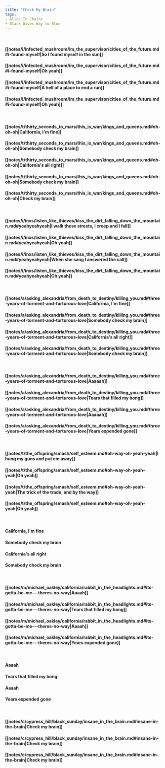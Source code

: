 ```yaml
---
title: "Check My Brain"
tags:
- Alice In Chains
- Black Gives Way to Blue
---
```

&nbsp;
#### [[notes/i/infected_mushroom/im_the_supervisor/cities_of_the_future.md#i-found-myself|So I found myself in the sun]]
#### [[notes/i/infected_mushroom/im_the_supervisor/cities_of_the_future.md#i-found-myself|Oh yeah]]
#### [[notes/i/infected_mushroom/im_the_supervisor/cities_of_the_future.md#i-found-myself|A hell of a place to end a run]]
#### [[notes/i/infected_mushroom/im_the_supervisor/cities_of_the_future.md#i-found-myself|Oh yeah]]
&nbsp;
#### [[notes/t/thirty_seconds_to_mars/this_is_war/kings_and_queens.md#oh-oh-oh|California, I'm fine]]
#### [[notes/t/thirty_seconds_to_mars/this_is_war/kings_and_queens.md#oh-oh-oh|Somebody check my brain]]
#### [[notes/t/thirty_seconds_to_mars/this_is_war/kings_and_queens.md#oh-oh-oh|California's all right]]
#### [[notes/t/thirty_seconds_to_mars/this_is_war/kings_and_queens.md#oh-oh-oh|Somebody check my brain]]
#### [[notes/t/thirty_seconds_to_mars/this_is_war/kings_and_queens.md#oh-oh-oh|Check my brain]]
&nbsp;
#### [[notes/i/inxs/listen_like_thieves/kiss_the_dirt_falling_down_the_mountain.md#yeahyeahyeah|I walk these streets, I creep and I fall]]
#### [[notes/i/inxs/listen_like_thieves/kiss_the_dirt_falling_down_the_mountain.md#yeahyeahyeah|Oh yeah]]
#### [[notes/i/inxs/listen_like_thieves/kiss_the_dirt_falling_down_the_mountain.md#yeahyeahyeah|When she sang I answered the call]]
#### [[notes/i/inxs/listen_like_thieves/kiss_the_dirt_falling_down_the_mountain.md#yeahyeahyeah|Oh yeah]]
&nbsp;
#### [[notes/a/asking_alexandria/from_death_to_destiny/killing_you.md#three-years-of-torment-and-torturous-love|California, I'm fine]]
#### [[notes/a/asking_alexandria/from_death_to_destiny/killing_you.md#three-years-of-torment-and-torturous-love|Somebody check my brain]]
#### [[notes/a/asking_alexandria/from_death_to_destiny/killing_you.md#three-years-of-torment-and-torturous-love|California's all right]]
#### [[notes/a/asking_alexandria/from_death_to_destiny/killing_you.md#three-years-of-torment-and-torturous-love|Somebody check my brain]]
&nbsp;
#### [[notes/a/asking_alexandria/from_death_to_destiny/killing_you.md#three-years-of-torment-and-torturous-love|Aaaaah]]
#### [[notes/a/asking_alexandria/from_death_to_destiny/killing_you.md#three-years-of-torment-and-torturous-love|Tears that filled my bong]]
#### [[notes/a/asking_alexandria/from_death_to_destiny/killing_you.md#three-years-of-torment-and-torturous-love|Aaaaah]]
#### [[notes/a/asking_alexandria/from_death_to_destiny/killing_you.md#three-years-of-torment-and-torturous-love|Years expended gone]]
&nbsp;
#### [[notes/t/the_offspring/smash/self_esteem.md#oh-way-oh-yeah-yeah|I hung my guns and put em away]]
#### [[notes/t/the_offspring/smash/self_esteem.md#oh-way-oh-yeah-yeah|Oh yeah]]
#### [[notes/t/the_offspring/smash/self_esteem.md#oh-way-oh-yeah-yeah|The trick of the trade, and by the way]]
#### [[notes/t/the_offspring/smash/self_esteem.md#oh-way-oh-yeah-yeah|Oh yeah]]
&nbsp;
#### California, I'm fine
#### Somebody check my brain
#### California's all right
#### Somebody check my brain
&nbsp;
#### [[notes/m/michael_oakley/california/rabbit_in_the_headlights.md#its-gotta-be-me---theres-no-way|Aaaah]]
#### [[notes/m/michael_oakley/california/rabbit_in_the_headlights.md#its-gotta-be-me---theres-no-way|Tears that filled my bong]]
#### [[notes/m/michael_oakley/california/rabbit_in_the_headlights.md#its-gotta-be-me---theres-no-way|Aaaah]]
#### [[notes/m/michael_oakley/california/rabbit_in_the_headlights.md#its-gotta-be-me---theres-no-way|Years expended gone]]
&nbsp;
#### Aaaah
#### Tears that filled my bong
#### Aaaah
#### Years expended gone
&nbsp;
#### [[notes/c/cypress_hill/black_sunday/insane_in_the_brain.md#insane-in-the-brain|Check my brain]]
#### [[notes/c/cypress_hill/black_sunday/insane_in_the_brain.md#insane-in-the-brain|Check my brain]]
#### [[notes/c/cypress_hill/black_sunday/insane_in_the_brain.md#insane-in-the-brain|Check my brain]]
